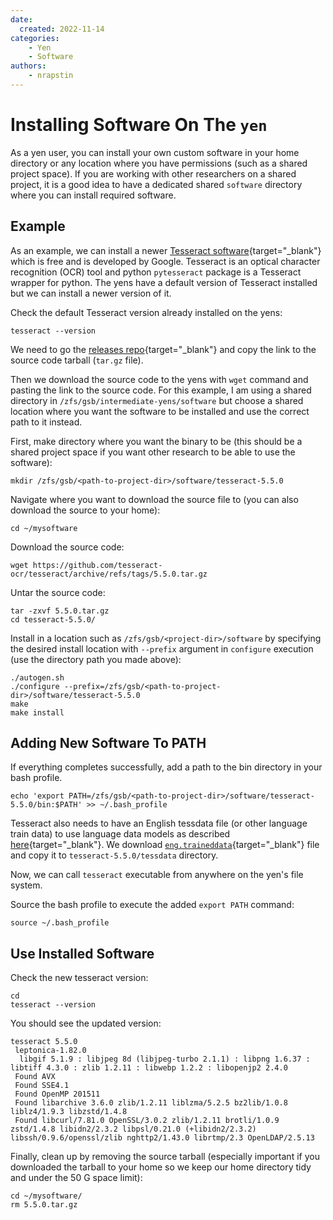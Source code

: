 ```yaml
---
date:
  created: 2022-11-14
categories:
    - Yen
    - Software
authors:
    - nrapstin
---
```

# Installing Software On The `yen`

As a yen user, you can install your own custom software in your home directory or any location where you have permissions
(such as a shared project space). If you are working with other researchers on a shared project, it is a good idea to have 
a dedicated shared `software` directory where you can install required software. 

<!-- more -->
## Example
As an example, we can install a newer [Tesseract software](https://github.com/tesseract-ocr/tesseract){target="_blank"} which is free and is developed by Google. 
Tesseract is an optical character recognition (OCR) tool and python `pytesseract` package is a Tesseract wrapper for python. 
The yens have a default version of Tesseract installed but we can install a newer version of it. 

Check the default Tesseract version already installed on the yens:
```title="Terminal Command"
tesseract --version
```

We need to go the [releases repo](https://github.com/tesseract-ocr/tesseract/releases){target="_blank"} and copy the link to the source code tarball (`tar.gz` file).

Then we download the source code to the yens with `wget` command and pasting the link to the source code.
For this example, I am using a shared directory in `/zfs/gsb/intermediate-yens/software` but choose a shared location
where you want the software to be installed and use the correct path to it instead.

First, make directory where you want the binary to be (this should be a shared project space if you want
other research to be able to use the software):
 
```title="Terminal Command"
mkdir /zfs/gsb/<path-to-project-dir>/software/tesseract-5.5.0
```

Navigate where you want to download the source file to (you can also download the source to your home):

```title="Terminal Command"
cd ~/mysoftware
```

Download the source code:
```title="Terminal Command"
wget https://github.com/tesseract-ocr/tesseract/archive/refs/tags/5.5.0.tar.gz 
```

Untar the source code:
```title="Terminal Command"
tar -zxvf 5.5.0.tar.gz
cd tesseract-5.5.0/
```

Install in a location such as `/zfs/gsb/<project-dir>/software` by specifying the desired install location
with `--prefix` argument in `configure` execution (use the directory path you made above):

```title="Terminal Command"
./autogen.sh
./configure --prefix=/zfs/gsb/<path-to-project-dir>/software/tesseract-5.5.0
make
make install
```
## Adding New Software To PATH
If everything completes successfully, add a path to the bin directory in your bash profile.
```title="Terminal Command"
echo 'export PATH=/zfs/gsb/<path-to-project-dir>/software/tesseract-5.5.0/bin:$PATH' >> ~/.bash_profile
```

Tesseract also needs to have an English tessdata file (or other language train data) to use language data models as described [here](https://github.com/tesseract-ocr/tessdata){target="_blank"}. We download [`eng.traineddata`](https://github.com/tesseract-ocr/tessdata/blob/main/eng.traineddata){target="_blank"} file and copy it to `tesseract-5.5.0/tessdata` directory.

Now, we can call `tesseract` executable from anywhere on the yen's file system.

Source the bash profile to execute the added `export PATH` command:
```title="Terminal Command"
source ~/.bash_profile
```
## Use Installed Software
Check the new tesseract version:
```title="Terminal Command"
cd
tesseract --version
```

You should see the updated version:
```{ .yaml .no-copy title="Terminal Output"}
tesseract 5.5.0
 leptonica-1.82.0
  libgif 5.1.9 : libjpeg 8d (libjpeg-turbo 2.1.1) : libpng 1.6.37 : libtiff 4.3.0 : zlib 1.2.11 : libwebp 1.2.2 : libopenjp2 2.4.0
 Found AVX
 Found SSE4.1
 Found OpenMP 201511
 Found libarchive 3.6.0 zlib/1.2.11 liblzma/5.2.5 bz2lib/1.0.8 liblz4/1.9.3 libzstd/1.4.8
 Found libcurl/7.81.0 OpenSSL/3.0.2 zlib/1.2.11 brotli/1.0.9 zstd/1.4.8 libidn2/2.3.2 libpsl/0.21.0 (+libidn2/2.3.2) libssh/0.9.6/openssl/zlib nghttp2/1.43.0 librtmp/2.3 OpenLDAP/2.5.13
```

Finally, clean up by removing the source tarball (especially important if you downloaded the tarball to your home so we keep our home directory tidy and under the 50 G space limit):

```title="Terminal Command"
cd ~/mysoftware/
rm 5.5.0.tar.gz
```
